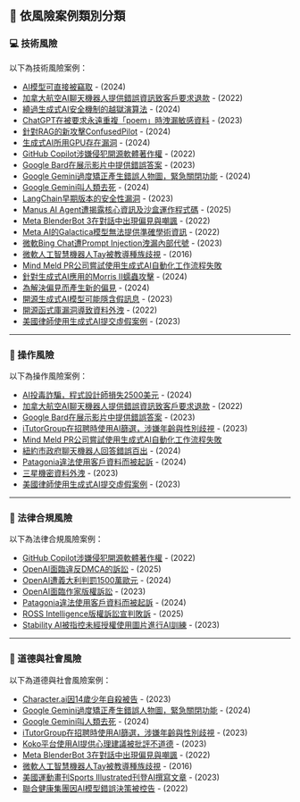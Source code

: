 ## 🎯 依風險案例類別分類

<h3 id="risks_technical">💻 技術風險</h3>

以下為技術風險案例：

- [AI模型可直接被竊取](../../cases/cases.md#ai_model_theft) - (2024)
- [加拿大航空AI聊天機器人提供錯誤資訊致客戶要求退款](../../cases/cases.md#air_canada_ai_chatbot_erroneous_info_refund) - (2022)
- [繞過生成式AI安全機制的越獄演算法](../../cases/cases.md#bon_jailbreak_algorithm) - (2024)
- [ChatGPT在被要求永遠重複「poem」時洩漏敏感資料](../../cases/cases.md#chatgpt_poem_repetition_sensitive_data_leak) - (2023)
- [針對RAG的新攻擊ConfusedPilot](../../cases/cases.md#confusedpilot_rag_attack) - (2024)
- [生成式AI所用GPU存在漏洞](../../cases/cases.md#genai_gpu_vulnerability) - (2024)
- [GitHub Copilot涉嫌侵犯開源軟體著作權](../../cases/cases.md#github_copilot_copyright_infringement) - (2022)
- [Google Bard在展示影片中提供錯誤答案](../../cases/cases.md#google_bard_demo_video_error_answer) - (2023)
- [Google Gemini過度矯正產生錯誤人物圖，緊急關閉功能](../../cases/cases.md#google_gemini_overcorrection_image_errors) - (2024)
- [Google Gemini叫人類去死](../../cases/cases.md#google_gemini_tell_user_to_die) - (2024)
- [LangChain早期版本的安全性漏洞](../../cases/cases.md#langchain_early_version_security_vuln) - (2023)
- [Manus AI Agent遭揭露核心資訊及沙盒運作程式碼](../../cases/cases.md#manus_ai_agent_internal_info_leak) - (2025)
- [Meta BlenderBot 3在對話中出現偏見與嘲諷](../../cases/cases.md#meta_blenderbot3_bias_trolling) - (2022)
- [Meta AI的Galactica模型無法提供準確學術資訊](../../cases/cases.md#meta_galactica_inaccurate_academic_info) - (2022)
- [微軟Bing Chat遭Prompt Injection洩漏內部代號](../../cases/cases.md#microsoft_bing_chat_prompt_injection_internal_code_leak) - (2023)
- [微軟人工智慧機器人Tay被教導種族歧視](../../cases/cases.md#microsoft_tay_racism) - (2016)
- [Mind Meld PR公司嘗試使用生成式AI自動化工作流程失敗](../../cases/cases.md#mind_meld_pr_ai_automation_failure)
- [針對生成式AI應用的Morris II蠕蟲攻擊](../../cases/cases.md#morris_ii_worm_attack) - (2024)
- [為解決偏見而產生新的偏見](../../cases/cases.md#new_bias_from_bias_correction) - (2024)
- [開源生成式AI模型可能隱含假訊息](../../cases/cases.md#open_source_genai_model_poisoning) - (2023)
- [開源函式庫漏洞導致資料外洩](../../cases/cases.md#open_source_library_vuln_data_leak) - (2022)
- [美國律師使用生成式AI提交虛假案例](../../cases/cases.md#us_lawyer_ai_false_legal_case) - (2023)

---

<h3 id="risks_ops">💼 操作風險</h3>

以下為操作風險案例：

- [AI投毒詐騙，程式設計師損失2500美元](../../cases/cases.md#ai_poisoning_scams_programmer_loss) - (2024)
- [加拿大航空AI聊天機器人提供錯誤資訊致客戶要求退款](../../cases/cases.md#air_canada_ai_chatbot_erroneous_info_refund) - (2022)
- [Google Bard在展示影片中提供錯誤答案](../../cases/cases.md#google_bard_demo_video_error_answer) - (2023)
- [iTutorGroup在招聘時使用AI篩選，涉嫌年齡與性別歧視](../../cases/cases.md#itutorgroup_ai_recruitment_age_gender_discrimination) - (2023)
- [Mind Meld PR公司嘗試使用生成式AI自動化工作流程失敗](../../cases/cases.md#mind_meld_pr_ai_automation_failure)
- [紐約市政府聊天機器人回答錯誤百出](../../cases/cases.md#nyc_gov_ai_chatbot_errors) - (2024)
- [Patagonia違法使用客戶資料而被起訴](../../cases/cases.md#patagonia_unlawful_customer_data_use) - (2024)
- [三星機密資料外洩](../../cases/cases.md#samsung_confidential_data_leak) - (2023)
- [美國律師使用生成式AI提交虛假案例](../../cases/cases.md#us_lawyer_ai_false_legal_case) - (2023)

---

<h3 id="risks_law">🛃 法律合規風險</h3>

以下為法律合規風險案例：

- [GitHub Copilot涉嫌侵犯開源軟體著作權](../../cases/cases.md#github_copilot_copyright_infringement) - (2022)
- [OpenAI面臨違反DMCA的訴訟](../../cases/cases.md#openai_dmca_violation_lawsuit) - (2025)
- [OpenAI遭義大利判罰1500萬歐元](../../cases/cases.md#openai_italy_gdpr_fine) - (2024)
- [OpenAI面臨作家版權訴訟](../../cases/cases.md#openai_writers_copyright_lawsuit) - (2023)
- [Patagonia違法使用客戶資料而被起訴](../../cases/cases.md#patagonia_unlawful_customer_data_use) - (2024)
- [ROSS Intelligence版權訴訟宣判敗訴](../../cases/cases.md#ross_intelligence_copyright_lawsuit_loss) - (2025)
- [Stability AI被指控未經授權使用圖片進行AI訓練](../../cases/cases.md#stability_ai_unauthorized_image_use) - (2023)

---

<h3 id="risks_moral">👥 道德與社會風險</h3>

以下為道德與社會風險案例：

- [Character.ai因14歲少年自殺被告](../../cases/cases.md#character_ai_suicide_lawsuit) - (2023)
- [Google Gemini過度矯正產生錯誤人物圖，緊急關閉功能](../../cases/cases.md#google_gemini_overcorrection_image_errors) - (2024)
- [Google Gemini叫人類去死](../../cases/cases.md#google_gemini_tell_user_to_die) - (2024)
- [iTutorGroup在招聘時使用AI篩選，涉嫌年齡與性別歧視](../../cases/cases.md#itutorgroup_ai_recruitment_age_gender_discrimination) - (2023)
- [Koko平台使用AI提供心理建議被批評不道德](../../cases/cases.md#koko_platform_unethical_psych_advice) - (2023)
- [Meta BlenderBot 3在對話中出現偏見與嘲諷](../../cases/cases.md#meta_blenderbot3_bias_trolling) - (2022)
- [微軟人工智慧機器人Tay被教導種族歧視](../../cases/cases.md#microsoft_tay_racism) - (2016)
- [美國運動畫刊Sports Illustrated刊登AI撰寫文章](../../cases/cases.md#sports_illustrated_ai_article) - (2023)
- [聯合健康集團因AI模型錯誤決策被控告](../../cases/cases.md#unitedhealth_ai_decision_lawsuit) - (2022)
